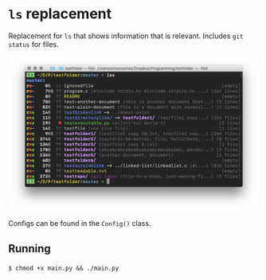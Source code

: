 # `ls` replacement

Replacement for `ls` that shows information that is relevant. Includes `git status` for files.

![](sh.png)

Configs can be found in the `Config()` class.

## Running
`$ chmod +x main.py && ./main.py`

